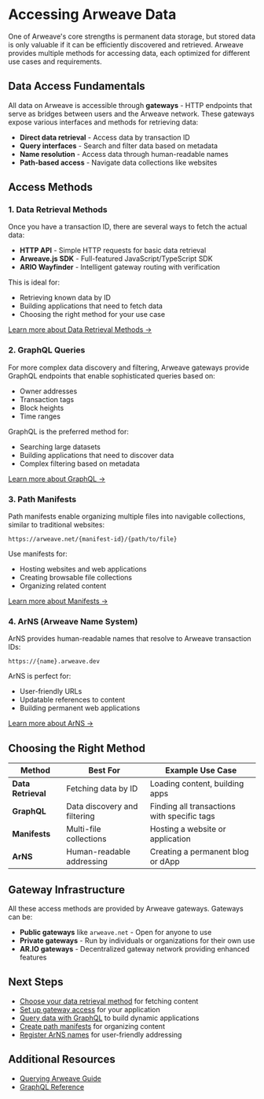 # Accessing Arweave Data

One of Arweave's core strengths is permanent data storage, but stored data is only valuable if it can be efficiently discovered and retrieved. Arweave provides multiple methods for accessing data, each optimized for different use cases and requirements.

## Data Access Fundamentals

All data on Arweave is accessible through **gateways** - HTTP endpoints that serve as bridges between users and the Arweave network. These gateways expose various interfaces and methods for retrieving data:

- **Direct data retrieval** - Access data by transaction ID
- **Query interfaces** - Search and filter data based on metadata
- **Name resolution** - Access data through human-readable names
- **Path-based access** - Navigate data collections like websites

## Access Methods

### 1. Data Retrieval Methods
Once you have a transaction ID, there are several ways to fetch the actual data:

- **HTTP API** - Simple HTTP requests for basic data retrieval
- **Arweave.js SDK** - Full-featured JavaScript/TypeScript SDK
- **ARIO Wayfinder** - Intelligent gateway routing with verification

This is ideal for:
- Retrieving known data by ID
- Building applications that need to fetch data
- Choosing the right method for your use case

[Learn more about Data Retrieval Methods →](./data-retrieval.md)

### 2. GraphQL Queries
For more complex data discovery and filtering, Arweave gateways provide GraphQL endpoints that enable sophisticated queries based on:
- Owner addresses
- Transaction tags
- Block heights
- Time ranges

GraphQL is the preferred method for:
- Searching large datasets
- Building applications that need to discover data
- Complex filtering based on metadata

[Learn more about GraphQL →](./graphql.md)

### 3. Path Manifests
Path manifests enable organizing multiple files into navigable collections, similar to traditional websites:

```
https://arweave.net/{manifest-id}/{path/to/file}
```

Use manifests for:
- Hosting websites and web applications
- Creating browsable file collections
- Organizing related content

[Learn more about Manifests →](./manifests.md)

### 4. ArNS (Arweave Name System)
ArNS provides human-readable names that resolve to Arweave transaction IDs:

```
https://{name}.arweave.dev
```

ArNS is perfect for:
- User-friendly URLs
- Updatable references to content
- Building permanent web applications

[Learn more about ArNS →](./arns.md)

## Choosing the Right Method

| Method | Best For | Example Use Case |
|--------|----------|------------------|
| **Data Retrieval** | Fetching data by ID | Loading content, building apps |
| **GraphQL** | Data discovery and filtering | Finding all transactions with specific tags |
| **Manifests** | Multi-file collections | Hosting a website or application |
| **ArNS** | Human-readable addressing | Creating a permanent blog or dApp |

## Gateway Infrastructure

All these access methods are provided by Arweave gateways. Gateways can be:

- **Public gateways** like `arweave.net` - Open for anyone to use
- **Private gateways** - Run by individuals or organizations for their own use
- **AR.IO gateways** - Decentralized gateway network providing enhanced features

## Next Steps

- [Choose your data retrieval method](./data-retrieval.md) for fetching content
- [Set up gateway access](./gateways.md) for your application
- [Query data with GraphQL](./graphql.md) to build dynamic applications
- [Create path manifests](./manifests.md) for organizing content
- [Register ArNS names](./arns.md) for user-friendly addressing

## Additional Resources

- [Querying Arweave Guide](../../guides/querying-arweave/querying-arweave.md)
- [GraphQL Reference](../../references/gql.md)